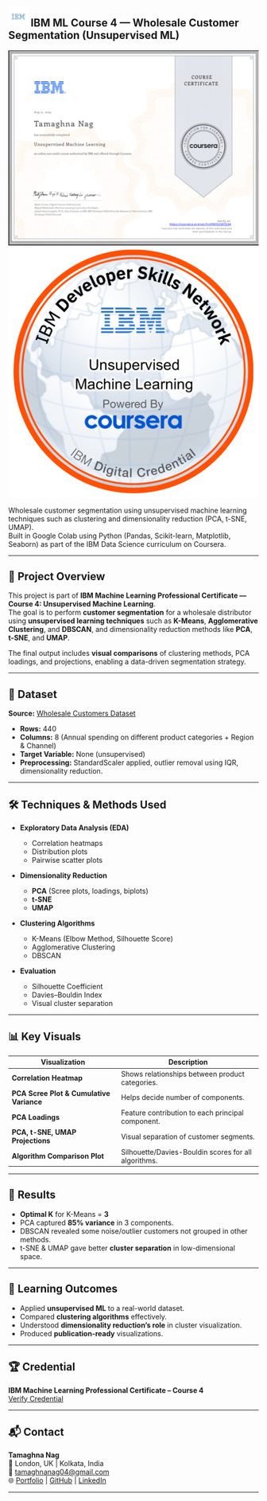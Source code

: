 ## <img src="IBM%20Logo.png" alt="IBM Logo" width="40"/> IBM ML Course 4 — Wholesale Customer Segmentation (Unsupervised ML)

![Certificate](certificate.png)
![Badge](unsupervised-machine-learning.png)

Wholesale customer segmentation using unsupervised machine learning techniques such as clustering and dimensionality reduction (PCA, t-SNE, UMAP).  
Built in Google Colab using Python (Pandas, Scikit-learn, Matplotlib, Seaborn) as part of the IBM Data Science curriculum on Coursera.

---

## 📜 Project Overview
This project is part of **IBM Machine Learning Professional Certificate — Course 4: Unsupervised Machine Learning**.  
The goal is to perform **customer segmentation** for a wholesale distributor using **unsupervised learning techniques** such as **K-Means**, **Agglomerative Clustering**, and **DBSCAN**, and dimensionality reduction methods like **PCA**, **t-SNE**, and **UMAP**.

The final output includes **visual comparisons** of clustering methods, PCA loadings, and projections, enabling a data-driven segmentation strategy.

---

## 📂 Dataset
**Source:** [Wholesale Customers Dataset](https://archive.ics.uci.edu/ml/datasets/wholesale+customers)  
- **Rows:** 440  
- **Columns:** 8 (Annual spending on different product categories + Region & Channel)
- **Target Variable:** None (unsupervised)
- **Preprocessing:** StandardScaler applied, outlier removal using IQR, dimensionality reduction.

---

## 🛠 Techniques & Methods Used
- **Exploratory Data Analysis (EDA)**
  - Correlation heatmaps
  - Distribution plots
  - Pairwise scatter plots

- **Dimensionality Reduction**
  - **PCA** (Scree plots, loadings, biplots)
  - **t-SNE**
  - **UMAP**

- **Clustering Algorithms**
  - K-Means (Elbow Method, Silhouette Score)
  - Agglomerative Clustering
  - DBSCAN

- **Evaluation**
  - Silhouette Coefficient
  - Davies–Bouldin Index
  - Visual cluster separation

---

## 📊 Key Visuals
| Visualization | Description |
|---------------|-------------|
| **Correlation Heatmap** | Shows relationships between product categories. |
| **PCA Scree Plot & Cumulative Variance** | Helps decide number of components. |
| **PCA Loadings** | Feature contribution to each principal component. |
| **PCA, t-SNE, UMAP Projections** | Visual separation of customer segments. |
| **Algorithm Comparison Plot** | Silhouette/Davies-Bouldin scores for all algorithms. |

---

## 🚀 Results
- **Optimal K** for K-Means = **3**
- PCA captured **85% variance** in 3 components.
- DBSCAN revealed some noise/outlier customers not grouped in other methods.
- t-SNE & UMAP gave better **cluster separation** in low-dimensional space.

---

## 📌 Learning Outcomes
- Applied **unsupervised ML** to a real-world dataset.
- Compared **clustering algorithms** effectively.
- Understood **dimensionality reduction’s role** in cluster visualization.
- Produced **publication-ready** visualizations.

---

## 🏆 Credential
**IBM Machine Learning Professional Certificate – Course 4**  
[Verify Credential](https://www.credly.com/badges/XXXXX)

---

## 📬 Contact
**Tamaghna Nag**  
📍 London, UK | Kolkata, India  
📧 tamaghnanag04@gmail.com  
🌐 [Portfolio](https://tamaghnatech.in) | [GitHub](https://github.com/Tamaghnatech) | [LinkedIn](https://www.linkedin.com/in/tamaghna99/)

---
